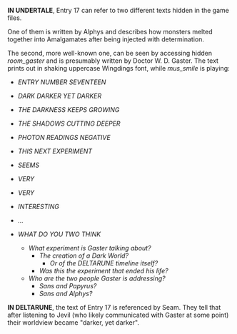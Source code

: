**IN UNDERTALE**, Entry 17 can refer to two different texts hidden in the game files.

One of them is written by <a onclick="loadFile('Alphys.md')">Alphys</a> and describes how monsters melted together into <a onclick="loadFile('Amalgamates.md')">Amalgamates</a> after being injected with determination.

The second, more well-known one, can be seen by accessing hidden *room_gaster* and is presumably written by <a onclick="loadFile('Doctor W. D. Gaster.md')">Doctor W. D. Gaster</a>. The text prints out in shaking uppercase Wingdings font, while *<a onclick="loadFile('mus_smile.md')">mus_smile</a>* is playing:

- _ENTRY NUMBER SEVENTEEN_
- _DARK DARKER YET DARKER_
- _THE DARKNESS KEEPS GROWING_
- _THE SHADOWS CUTTING DEEPER_
- _PHOTON READINGS NEGATIVE_
- _THIS NEXT EXPERIMENT_
- _SEEMS_
- _VERY_
- _VERY_
- _INTERESTING_
- _..._
- _WHAT DO YOU TWO THINK_

	- _What experiment is Gaster talking about?_
		- _The creation of a <a onclick="loadFile('Dark Worlds.md')">Dark World</a>?_
			- _Or of the DELTARUNE timeline itself?_
		- _Was this the experiment that ended his life?_
	- _Who are the two people Gaster is addressing?_
		- _<a onclick="loadFile('Sans.md')">Sans</a> and <a onclick="loadFile('Papyrus.md')">Papyrus</a>?_
		- _Sans and <a onclick="loadFile('Alphys.md')">Alphys</a>?_

**IN DELTARUNE**, the text of Entry 17 is referenced by <a onclick="loadFile('Seam.md')">Seam</a>. They tell that after listening to <a onclick="loadFile('Jevil.md')">Jevil</a> (who likely communicated with Gaster at some point) their worldview became "darker, yet darker".